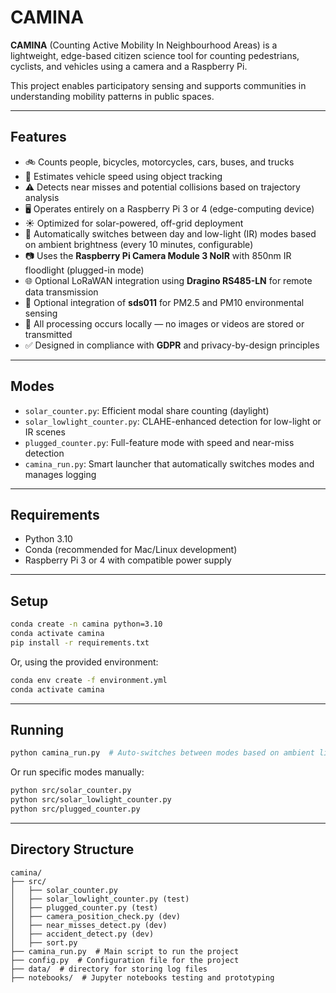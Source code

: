 # CAMINA

**CAMINA** (Counting Active Mobility In Neighbourhood Areas) is a lightweight, edge-based citizen science tool for counting pedestrians, cyclists, and vehicles using a camera and a Raspberry Pi.

This project enables participatory sensing and supports communities in understanding mobility patterns in public spaces.

---

## Features

- 🚲 Counts people, bicycles, motorcycles, cars, buses, and trucks
- 📏 Estimates vehicle speed using object tracking
- ⚠️ Detects near misses and potential collisions based on trajectory analysis
- 🖥️ Operates entirely on a Raspberry Pi 3 or 4 (edge-computing device)
- ☀️ Optimized for solar-powered, off-grid deployment
- 🌙 Automatically switches between day and low-light (IR) modes based on ambient brightness (every 10 minutes, configurable)
- 📷 Uses the **Raspberry Pi Camera Module 3 NoIR** with 850nm IR floodlight (plugged-in mode)
- 🌐 Optional LoRaWAN integration using **Dragino RS485-LN** for remote data transmission
- 🧪 Optional integration of **sds011** for PM2.5 and PM10 environmental sensing
- 🔐 All processing occurs locally — no images or videos are stored or transmitted
- ✅ Designed in compliance with **GDPR** and privacy-by-design principles

---

## Modes

- `solar_counter.py`: Efficient modal share counting (daylight)
- `solar_lowlight_counter.py`: CLAHE-enhanced detection for low-light or IR scenes
- `plugged_counter.py`: Full-feature mode with speed and near-miss detection
- `camina_run.py`: Smart launcher that automatically switches modes and manages logging

---

## Requirements

- Python 3.10
- Conda (recommended for Mac/Linux development)
- Raspberry Pi 3 or 4 with compatible power supply

---

## Setup

```bash
conda create -n camina python=3.10
conda activate camina
pip install -r requirements.txt
```

Or, using the provided environment:

```bash
conda env create -f environment.yml
conda activate camina
```

---

## Running

```bash
python camina_run.py  # Auto-switches between modes based on ambient light
```

Or run specific modes manually:

```bash
python src/solar_counter.py
python src/solar_lowlight_counter.py
python src/plugged_counter.py
```

---

## Directory Structure

```
camina/
├── src/
│   ├── solar_counter.py
│   ├── solar_lowlight_counter.py (test)
│   ├── plugged_counter.py (test)
│   ├── camera_position_check.py (dev)
│   ├── near_misses_detect.py (dev)
│   ├── accident_detect.py (dev)
│   ├── sort.py
├── camina_run.py  # Main script to run the project
├── config.py  # Configuration file for the project
├── data/  # directory for storing log files
├── notebooks/  # Jupyter notebooks testing and prototyping
```
